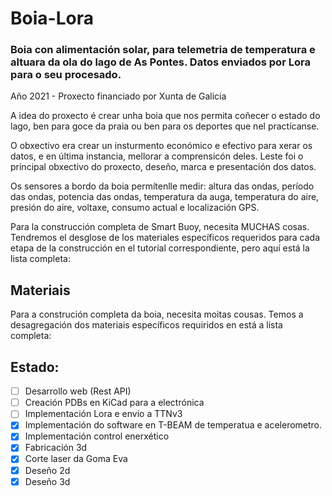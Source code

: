 # Boia-Lora
### Boia con alimentación solar, para telemetria de temperatura e altuara da ola do lago de As Pontes. Datos enviados por Lora para o seu procesado.

Año 2021 - Proxecto financiado por Xunta de Galicia

A idea do proxecto é crear unha boia que nos permita coñecer o estado do lago, ben para goce da praia ou ben para os deportes que nel practícanse.

O obxectivo era crear un  insturmento económico e efectivo para xerar os datos, e en última instancia, mellorar a  comprensicón deles. Leste foi o principal obxectivo do proxecto, deseño, marca e presentación dos datos.

Os sensores a bordo da boia permítenlle medir: altura das ondas, período das ondas, potencia das ondas, temperatura da auga, temperatura do aire, presión do aire, voltaxe, consumo actual e localización GPS.

Para la construcción completa de Smart Buoy, necesita MUCHAS cosas. Tendremos el desglose de los materiales específicos requeridos para cada etapa de la construcción en el tutorial correspondiente, pero aquí está la lista completa:

## Materiais

Para a construción completa da boia, necesita moitas cousas. Temos a desagregación dos materiais específicos requiridos en está a lista completa:


## Estado:
- [ ] Desarrollo web (Rest API)
- [ ] Creación PDBs en KiCad para a electrónica
- [ ] Implementación Lora e envio a TTNv3
- [x] Implementación do software en T-BEAM de temperatua e acelerometro.
- [x] Implementación control enerxético
- [x] Fabricación 3d
- [x] Corte laser da Goma Eva
- [x] Deseño 2d
- [x] Deseño 3d
